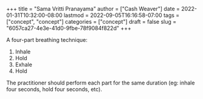 +++
title = "Sama Vritti Pranayama"
author = ["Cash Weaver"]
date = 2022-01-31T10:32:00-08:00
lastmod = 2022-09-05T16:16:58-07:00
tags = ["concept", "concept"]
categories = ["concept"]
draft = false
slug = "6057ca27-4e3e-41d0-9fbe-78f9084f822d"
+++

A four-part breathing technique:

1.  Inhale
2.  Hold
3.  Exhale
4.  Hold

The practitioner should perform each part for the same duration (eg: inhale four seconds, hold four seconds, etc).
